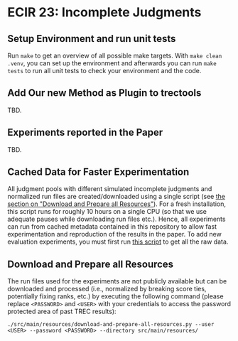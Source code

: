 # ECIR 23: Incomplete Judgments

## Setup Environment and run unit tests

Run `make` to get an overview of all possible make targets.
With `make clean .venv`, you can set up the environment and afterwards you can run `make tests` to run all unit tests to check your environment and the code.

## Add Our new Method as Plugin to trectools

TBD.

## Experiments reported in the Paper

TBD.


## Cached Data for Faster Experimentation

All judgment pools with different simulated incomplete judgments and normalized run files are created/downloaded using a single script (see [the section on "Download and Prepare all Resources"](#download-and-prepare-all-resources)).
For a fresh installation, this script runs for roughly 10 hours on a single CPU (so that we use adequate pauses while downloading run files etc.).
Hence, all experiments can run from cached metadata contained in this repository to allow fast experimentation and reproduction of the results in the paper.
To add new evaluation experiments, you must first run [this script](#download-and-prepare-all-resources) to get all the raw data.

## Download and Prepare all Resources

The run files used for the experiments are not publicly available but can be downloaded and processed (i.e., normalized by breaking score ties, potentially fixing ranks, etc.) by executing the following command (please replace `<PASSWORD>` and `<USER>` with your credentials to access the password protected area of past TREC results):

```
./src/main/resources/download-and-prepare-all-resources.py --user <USER> --password <PASSWORD> --directory src/main/resources/
```

